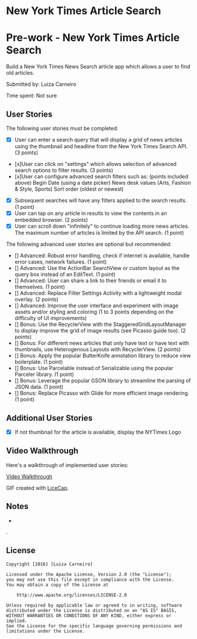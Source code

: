 # New York Times Article Search

# Pre-work - New York Times Article Search

Build a New York Times News Search article app which allows a user to find old articles.

Submitted by: Luiza Carneiro

Time spent: Not sure

## User Stories

The following user stories must be completed:

* [x] User can enter a search query that will display a grid of news articles using the thumbnail and headline from the New York Times Search API. (3 points)
* [x]User can click on "settings" which allows selection of advanced search options to filter results. (3 points)
* [x]User can configure advanced search filters such as: (points included above)
Begin Date (using a date picker)
News desk values (Arts, Fashion & Style, Sports)
Sort order (oldest or newest)
* [x] Subsequent searches will have any filters applied to the search results. (1 point)
* [x] User can tap on any article in results to view the contents in an embedded browser. (2 points)
* [x] User can scroll down "infinitely" to continue loading more news articles. The maximum number of articles is limited by the API search. (1 point)

The following advanced user stories are optional but recommended:

* [] Advanced: Robust error handling, check if internet is available, handle error cases, network failures. (1 point)
* [] Advanced: Use the ActionBar SearchView or custom layout as the query box instead of an EditText. (1 point)
* [] Advanced: User can share a link to their friends or email it to themselves. (1 point)
* [] Advanced: Replace Filter Settings Activity with a lightweight modal overlay. (2 points)
* [] Advanced: Improve the user interface and experiment with image assets and/or styling and coloring (1 to 3 points depending on the difficulty of UI improvements)
* [] Bonus: Use the RecyclerView with the StaggeredGridLayoutManager to display improve the grid of image results (see Picasso guide too). (2 points)
* [] Bonus: For different news articles that only have text or have text with thumbnails, use Heterogenous Layouts with RecyclerView. (2 points)
* [] Bonus: Apply the popular ButterKnife annotation library to reduce view boilerplate. (1 point)
* [] Bonus: Use Parcelable instead of Serializable using the popular Parceler library. (1 point)
* [] Bonus: Leverage the popular GSON library to streamline the parsing of JSON data. (1 point)
* [] Bonus: Replace Picasso with Glide for more efficient image rendering. (1 point)

## Additional User Stories
* [x] If not thumbnail for the article is available, display the NYTimes Logo

## Video Walkthrough 

Here's a walkthrough of implemented user stories:

<a href="http://i.imgur.com/BtAG7yQ.gifv" target="_blank">Video Walkthrough</a>

GIF created with [LiceCap](http://www.cockos.com/licecap/).

## Notes
* 
.

## License

    Copyright [2016] [Luiza Carneiro]

    Licensed under the Apache License, Version 2.0 (the "License");
    you may not use this file except in compliance with the License.
    You may obtain a copy of the License at

        http://www.apache.org/licenses/LICENSE-2.0

    Unless required by applicable law or agreed to in writing, software
    distributed under the License is distributed on an "AS IS" BASIS,
    WITHOUT WARRANTIES OR CONDITIONS OF ANY KIND, either express or implied.
    See the License for the specific language governing permissions and
    limitations under the License.

